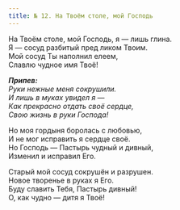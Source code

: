 ```yaml
---
title: № 12. На Твоём столе, мой Господь
---
```


На Твоём столе, мой Господь, я — лишь глина.   
Я — сосуд разбитый пред ликом Твоим.   
Мой сосуд Ты наполнил елеем,   
Славлю чудное имя Твоё! 

*__Припев:__  
Руки нежные меня сокрушили.   
И лишь в муках увидел я —   
Как прекрасно отдать cвоё сердце,  
Свою жизнь в руки Господа!*

Но моя гордыня боролась с любовью,  
И не мог исправить я сердце своё.  
Но Господь — Пастырь чудный и дивный,   
Изменил и исправил Его.
 
Старый мой сосуд сокрушён и разрушен.   
Новое творенье в руках я Его.   
Буду славить Тебя, Пастырь дивный!   
О, как чудно — дитя я Твоё!
